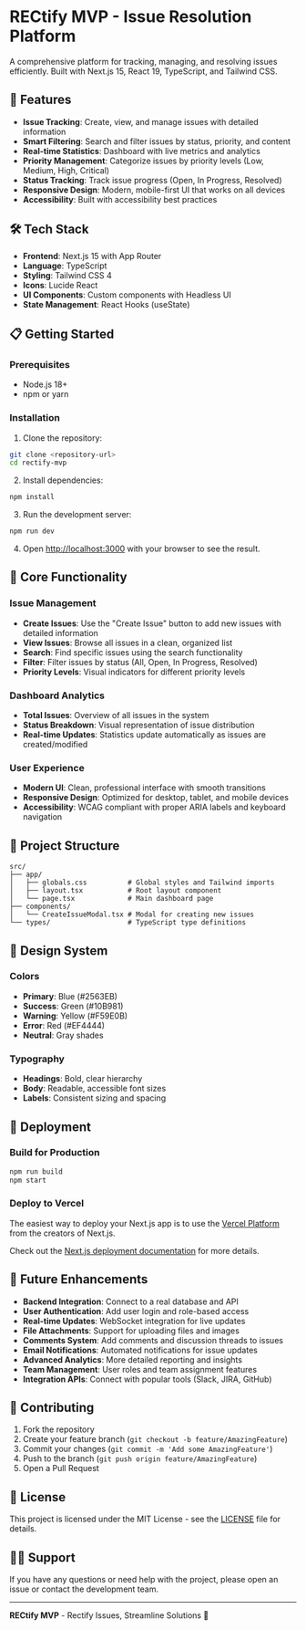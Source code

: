 # RECtify MVP - Issue Resolution Platform

A comprehensive platform for tracking, managing, and resolving issues efficiently. Built with Next.js 15, React 19, TypeScript, and Tailwind CSS.

## 🚀 Features

- **Issue Tracking**: Create, view, and manage issues with detailed information
- **Smart Filtering**: Search and filter issues by status, priority, and content
- **Real-time Statistics**: Dashboard with live metrics and analytics
- **Priority Management**: Categorize issues by priority levels (Low, Medium, High, Critical)
- **Status Tracking**: Track issue progress (Open, In Progress, Resolved)
- **Responsive Design**: Modern, mobile-first UI that works on all devices
- **Accessibility**: Built with accessibility best practices

## 🛠️ Tech Stack

- **Frontend**: Next.js 15 with App Router
- **Language**: TypeScript
- **Styling**: Tailwind CSS 4
- **Icons**: Lucide React
- **UI Components**: Custom components with Headless UI
- **State Management**: React Hooks (useState)

## 📋 Getting Started

### Prerequisites

- Node.js 18+ 
- npm or yarn

### Installation

1. Clone the repository:
```bash
git clone <repository-url>
cd rectify-mvp
```

2. Install dependencies:
```bash
npm install
```

3. Run the development server:
```bash
npm run dev
```

4. Open [http://localhost:3000](http://localhost:3000) with your browser to see the result.

## 🎯 Core Functionality

### Issue Management
- **Create Issues**: Use the "Create Issue" button to add new issues with detailed information
- **View Issues**: Browse all issues in a clean, organized list
- **Search**: Find specific issues using the search functionality
- **Filter**: Filter issues by status (All, Open, In Progress, Resolved)
- **Priority Levels**: Visual indicators for different priority levels

### Dashboard Analytics
- **Total Issues**: Overview of all issues in the system
- **Status Breakdown**: Visual representation of issue distribution
- **Real-time Updates**: Statistics update automatically as issues are created/modified

### User Experience
- **Modern UI**: Clean, professional interface with smooth transitions
- **Responsive Design**: Optimized for desktop, tablet, and mobile devices
- **Accessibility**: WCAG compliant with proper ARIA labels and keyboard navigation

## 📁 Project Structure

```
src/
├── app/
│   ├── globals.css          # Global styles and Tailwind imports
│   ├── layout.tsx           # Root layout component
│   └── page.tsx             # Main dashboard page
├── components/
│   └── CreateIssueModal.tsx # Modal for creating new issues
└── types/                   # TypeScript type definitions
```

## 🎨 Design System

### Colors
- **Primary**: Blue (#2563EB)
- **Success**: Green (#10B981)
- **Warning**: Yellow (#F59E0B)
- **Error**: Red (#EF4444)
- **Neutral**: Gray shades

### Typography
- **Headings**: Bold, clear hierarchy
- **Body**: Readable, accessible font sizes
- **Labels**: Consistent sizing and spacing

## 🚀 Deployment

### Build for Production

```bash
npm run build
npm start
```

### Deploy to Vercel

The easiest way to deploy your Next.js app is to use the [Vercel Platform](https://vercel.com/new?utm_medium=default-template&filter=next.js&utm_source=create-next-app&utm_campaign=create-next-app-readme) from the creators of Next.js.

Check out the [Next.js deployment documentation](https://nextjs.org/docs/app/building-your-application/deploying) for more details.

## 🔮 Future Enhancements

- **Backend Integration**: Connect to a real database and API
- **User Authentication**: Add user login and role-based access
- **Real-time Updates**: WebSocket integration for live updates
- **File Attachments**: Support for uploading files and images
- **Comments System**: Add comments and discussion threads to issues
- **Email Notifications**: Automated notifications for issue updates
- **Advanced Analytics**: More detailed reporting and insights
- **Team Management**: User roles and team assignment features
- **Integration APIs**: Connect with popular tools (Slack, JIRA, GitHub)

## 🤝 Contributing

1. Fork the repository
2. Create your feature branch (`git checkout -b feature/AmazingFeature`)
3. Commit your changes (`git commit -m 'Add some AmazingFeature'`)
4. Push to the branch (`git push origin feature/AmazingFeature`)
5. Open a Pull Request

## 📄 License

This project is licensed under the MIT License - see the [LICENSE](LICENSE) file for details.

## 🙋‍♂️ Support

If you have any questions or need help with the project, please open an issue or contact the development team.

---

**RECtify MVP** - Rectify Issues, Streamline Solutions 🎯
